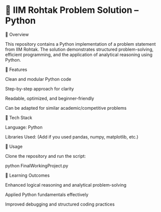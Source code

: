 # 📌 IIM Rohtak Problem Solution – Python
🔹 Overview

This repository contains a Python implementation of a problem statement from IIM Rohtak. The solution demonstrates structured problem-solving, efficient programming, and the application of analytical reasoning using Python.

🔹 Features

Clean and modular Python code

Step-by-step approach for clarity

Readable, optimized, and beginner-friendly

Can be adapted for similar academic/competitive problems

🔹 Tech Stack

Language: Python

Libraries Used: (Add if you used pandas, numpy, matplotlib, etc.)

🔹 Usage

Clone the repository and run the script:

python FinalWorkingProject.py

🔹 Learning Outcomes

Enhanced logical reasoning and analytical problem-solving

Applied Python fundamentals effectively

Improved debugging and structured coding practices
